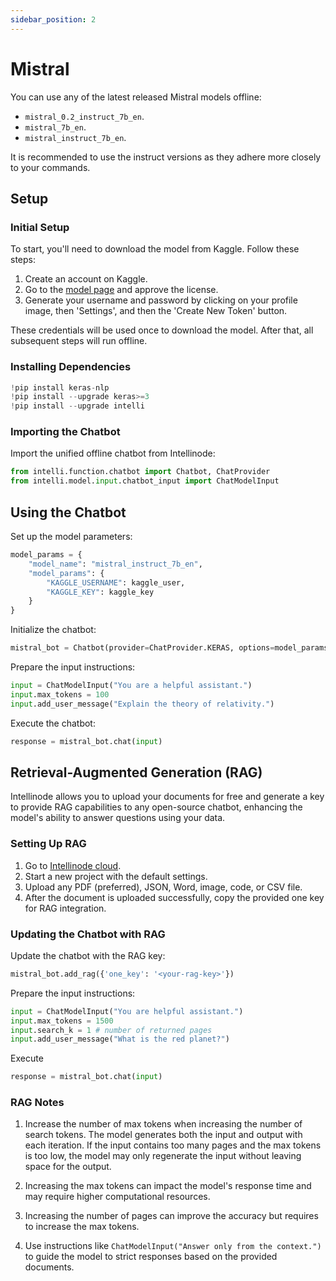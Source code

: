 ```yaml
---
sidebar_position: 2
---
```


# Mistral
You can use any of the latest released Mistral models offline:
- `mistral_0.2_instruct_7b_en`.
- `mistral_7b_en`.
- `mistral_instruct_7b_en`.

It is recommended to use the instruct versions as they adhere more closely to your commands.

## Setup

### Initial Setup

To start, you'll need to download the model from Kaggle. Follow these steps:
1. Create an account on Kaggle.
2. Go to the [model page](https://www.kaggle.com/models/keras/mistral) and approve the license.
3. Generate your username and password by clicking on your profile image, then 'Settings', and then the 'Create New Token' button.

These credentials will be used once to download the model. After that, all subsequent steps will run offline.

### Installing Dependencies
```python
!pip install keras-nlp
!pip install --upgrade keras>=3
!pip install --upgrade intelli
```

### Importing the Chatbot
Import the unified offline chatbot from Intellinode:
```python
from intelli.function.chatbot import Chatbot, ChatProvider
from intelli.model.input.chatbot_input import ChatModelInput
```

## Using the Chatbot

Set up the model parameters:
```python
model_params = {
    "model_name": "mistral_instruct_7b_en",
    "model_params": {
        "KAGGLE_USERNAME": kaggle_user,
        "KAGGLE_KEY": kaggle_key
    }
}
```

Initialize the chatbot:
```python
mistral_bot = Chatbot(provider=ChatProvider.KERAS, options=model_params)
```

Prepare the input instructions:
```python
input = ChatModelInput("You are a helpful assistant.")
input.max_tokens = 100
input.add_user_message("Explain the theory of relativity.")
```

Execute the chatbot:
```python
response = mistral_bot.chat(input)
```

## Retrieval-Augmented Generation (RAG)

Intellinode allows you to upload your documents for free and generate a key to provide RAG capabilities to any open-source chatbot, enhancing the model's ability to answer questions using your data.

### Setting Up RAG
1. Go to [Intellinode cloud](https://app.intellinode.ai/).
2. Start a new project with the default settings.
3. Upload any PDF (preferred), JSON, Word, image, code, or CSV file.
4. After the document is uploaded successfully, copy the provided one key for RAG integration.

### Updating the Chatbot with RAG

Update the chatbot with the RAG key:
```python
mistral_bot.add_rag({'one_key': '<your-rag-key>'})
```

Prepare the input instructions:

```python
input = ChatModelInput("You are helpful assistant.")
input.max_tokens = 1500
input.search_k = 1 # number of returned pages
input.add_user_message("What is the red planet?")
```

Execute
```python
response = mistral_bot.chat(input)
```

### RAG Notes
1. Increase the number of max tokens when increasing the number of search tokens. The model generates both the input and output with each iteration. If the input contains too many pages and the max tokens is too low, the model may only regenerate the input without leaving space for the output.

2. Increasing the max tokens can impact the model's response time and may require higher computational resources.

3. Increasing the number of pages can improve the accuracy but requires to increase the max tokens.

4. Use instructions like `ChatModelInput("Answer only from the context.")` to guide the model to strict responses based on the provided documents.
